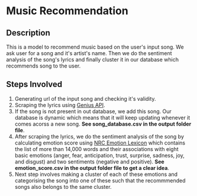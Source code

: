 # Music Recommendation
## Description

This is a model to recommend music based on the user's input song. We ask user for a song and it's artist's name. Then we do the sentiment analysis of the song's lyrics and finally cluster it in our database which recommends song to the user.

## Steps Involved

1. Generating url of the input song and checking it's validity.
2. Scraping the lyrics using [Genius API](https://genius.com/Ed-sheeran-shape-of-you-lyrics).
3. If the song is not present in out database, we add this song. Our database is dynamic which means that it will keep updating whenever it comes acorss a new song. **See song_database.csv in the output folder file**.
4. After scraping the lyrics, we do the sentiment analysis of the song by calculating emotion score using [NRC Emotion Lexicon](https://saifmohammad.com/WebPages/NRC-Emotion-Lexicon.htm) which contains the list of more than 14,000 words and their associations with eight basic emotions (anger, fear, anticipation, trust, surprise, sadness, joy, and disgust) and two sentiments (negative and positive). **See emotion_score.csv in the output folder file to get a clear idea**.
5. Next step involves making a cluster of each of these emotions and categorising the song into one of these such that the recommmended songs also belongs to the same cluster.
